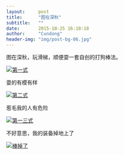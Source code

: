 ```yaml
---
layout:     post
title:      "图在深秋"
subtitle:   ""
date:       2015-10-25 16:10:18
author:     "Cundong"
header-img: "img/post-bg-06.jpg"
---
```


<p>图在深秋，玩滑梯，顺便耍一套自创的打狗棒法。</p>
<a href="#">
    <img src="{{ site.baseurl }}/img/map_13.jpg" alt="第一式">
</a>

<p>耍的有模有样</p>
<a href="#">
    <img src="{{ site.baseurl }}/img/map_14.jpg" alt="第二式">
</a>

<p>惹毛我的人有危险</p>
<a href="#">
    <img src="{{ site.baseurl }}/img/map_15.jpg" alt="第一三式">
</a>

<p>不好意思，我的装备掉地上了</p>
<a href="#">
    <img src="{{ site.baseurl }}/img/map_16.jpg" alt="棒掉了">
</a>



